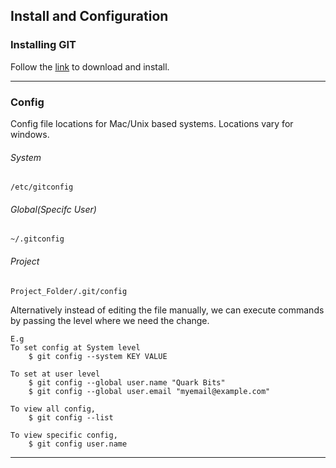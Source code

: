 ## Install and Configuration

### Installing GIT
Follow the [link](https://git-scm.com/downloads) to download and install.

---

### Config
Config file locations for Mac/Unix based systems. Locations vary for windows.

###### System
    /etc/gitconfig
        
###### Global(Specifc User)
    ~/.gitconfig
    
###### Project
    Project_Folder/.git/config
    
Alternatively instead of editing the file manually, we can execute commands by passing the level where we need the change.

    E.g
    To set config at System level
        $ git config --system KEY VALUE    
    
    To set at user level 
        $ git config --global user.name "Quark Bits"
        $ git config --global user.email "myemail@example.com"
    
    To view all config,    
        $ git config --list
        
    To view specific config,   
        $ git config user.name
                

---                
